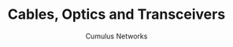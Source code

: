 ---
title: Cables, Optics and Transceivers
author: Cumulus Networks
weight: 33
toc: 3
cascade:
    topic: Cables, Optics and Transceivers
---